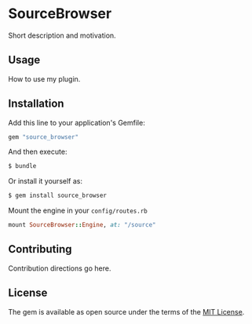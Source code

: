 # SourceBrowser
Short description and motivation.

## Usage
How to use my plugin.

## Installation
Add this line to your application's Gemfile:

```ruby
gem "source_browser"
```

And then execute:
```bash
$ bundle
```

Or install it yourself as:
```bash
$ gem install source_browser
```


Mount the engine in your `config/routes.rb`
```rb
mount SourceBrowser::Engine, at: "/source"
```

## Contributing
Contribution directions go here.

## License
The gem is available as open source under the terms of the [MIT License](https://opensource.org/licenses/MIT).
